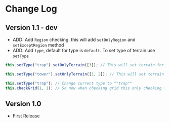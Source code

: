 # Change Log

## Version 1.1 - dev

- ADD: Add `Region` checking. this will add `setOnlyRegion` and `setExceptRegion` method
- ADD: Add `type`, default for type is `default`. To set type of terrain use `setType`

```js
this.setType("trap").setOnlyTerrain([3]); // This will set terrain for type ""trap"" to 3

this.setType("tower").setOnlyTerrain([1, 2]); // This will set terrain for type ""tower"" to 1,2

this.setType("trap"); // Change current type to ""trap""
this.checkGrid(1, 1); // So now when checking grid this only checking for ""trap"" type
```

## Version 1.0

- First Release
